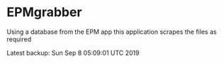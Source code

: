 # EPMgrabber
Using a database from the EPM app this application scrapes the files as required


Latest backup: Sun Sep 8 05:09:01 UTC 2019
